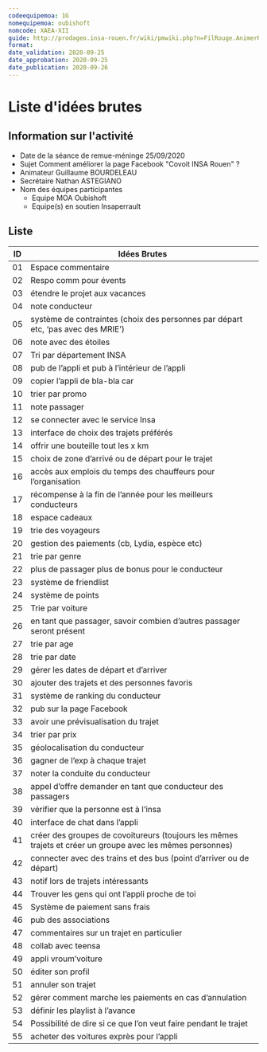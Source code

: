 ```yaml
---
codeequipemoa: 1G
nomequipemoa: oubishoft
nomcode: XAEA-XII
guide: http://prodageo.insa-rouen.fr/wiki/pmwiki.php?n=FilRouge.AnimerRemueMeninge
format:
date_validation: 2020-09-25
date_approbation: 2020-09-25
date_publication: 2020-09-26
---
```


# Liste d'idées brutes

## Information sur l'activité
- Date de la séance de remue-méninge 25/09/2020
- Sujet Comment améliorer la page Facebook "Covoit INSA Rouen" ?
- Animateur Guillaume BOURDELEAU
- Secrétaire Nathan ASTEGIANO
- Nom des équipes participantes
  - Equipe MOA Oubishoft
  - Equipe(s) en soutien Insaperrault

## Liste

| ID | Idées Brutes                                                                                               |
|----|------------------------------------------------------------------------------------------------------------|
| 01 | Espace commentaire                                                                                         |
| 02 | Respo comm pour évents                                                                                     |
| 03 | étendre le projet aux vacances                                                                             |
| 04 | note conducteur                                                                                            |
| 05 | système de contraintes (choix des personnes par départ etc, ‘pas avec des MRIE’)                           |
| 06 | note avec des étoiles                                                                                      |
| 07 | Tri par département INSA                                                                                   |
| 08 | pub de l’appli et pub à l’intérieur de l’appli                                                             |
| 09 | copier l’appli de bla-bla car                                                                              |
| 10 | trier par promo                                                                                            |
| 11 | note passager                                                                                              |
| 12 | se connecter avec le service Insa                                                                          |
| 13 | interface de choix des trajets préférés                                                                    |
| 14 | offrir une bouteille tout les x km                                                                         |
| 15 | choix de zone d’arrivé ou de départ pour le trajet                                                         |
| 16 | accès aux emplois du temps des chauffeurs pour l’organisation                                              |
| 17 | récompense à la fin de l’année pour les meilleurs conducteurs                                              |
| 18 | espace cadeaux                                                                                             |
| 19 | trie des voyageurs                                                                                         |
| 20 | gestion des paiements (cb, Lydia, espèce etc)                                                              |
| 21 | trie par genre                                                                                             |
| 22 | plus de passager plus de bonus pour le conducteur                                                          |
| 23 | système de friendlist                                                                                      |
| 24 | système de points                                                                                          |
| 25 | Trie par voiture                                                                                           |
| 26 | en tant que passager, savoir combien d’autres passager seront présent                                      |
| 27 | trie par age                                                                                               |
| 28 | trie par date                                                                                              |
| 29 | gérer les dates de départ et d’arriver                                                                     |
| 30 | ajouter des trajets et des personnes favoris                                                               |
| 31 | système de ranking du conducteur                                                                           |
| 32 | pub sur la page Facebook                                                                                   |
| 33 | avoir une prévisualisation du trajet                                                                       |
| 34 | trier par prix                                                                                             |
| 35 | géolocalisation du conducteur                                                                              |
| 36 | gagner de l’exp à chaque trajet                                                                            |
| 37 | noter la conduite du conducteur                                                                            |
| 38 | appel d’offre demander en tant que conducteur des passagers                                                |
| 39 | vérifier que la personne est à l’insa                                                                      |
| 40 | interface de chat dans l’appli                                                                             |
| 41 | créer des groupes de covoitureurs (toujours les mêmes trajets et créer un groupe avec les mêmes personnes) |
| 42 | connecter avec des trains et des bus (point d’arriver ou de départ)                                        |
| 43 | notif lors de trajets intéressants                                                                         |
| 44 | Trouver les gens qui ont l’appli proche de toi                                                             |
| 45 | Système de paiement sans frais                                                                             |
| 46 | pub des associations                                                                                       |
| 47 | commentaires sur un trajet en particulier                                                                  |
| 48 | collab avec teensa                                                                                         |
| 49 | appli vroum’voiture                                                                                        |
| 50 | éditer son profil                                                                                          |
| 51 | annuler son trajet                                                                                         |
| 52 | gérer comment marche les paiements en cas d’annulation                                                     |
| 53 | définir les playlist à l’avance                                                                            |
| 54 | Possibilité de dire si ce que l’on veut faire pendant le trajet                                            |
| 55 | acheter des voitures exprès pour l’appli                                                                   |
